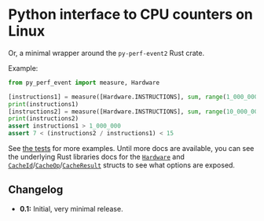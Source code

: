 # Python interface to CPU counters on Linux

Or, a minimal wrapper around the `py-perf-event2` Rust crate.

Example:

```python
from py_perf_event import measure, Hardware

[instructions1] = measure([Hardware.INSTRUCTIONS], sum, range(1_000_000))
print(instructions1)
[instructions2] = measure([Hardware.INSTRUCTIONS], sum, range(10_000_000))
print(instructions2)
assert instructions1 > 1_000_000
assert 7 < (instructions2 / instructions1) < 15
```

See [the tests](https://github.com/pythonspeed/py-perf-event/blob/main/test_perf_event.py) for more examples.
Until more docs are available, you can see the underlying Rust libraries docs for the [`Hardware`](https://docs.rs/perf-event2/latest/perf_event/events/struct.Hardware.html) and [`CacheId`](https://docs.rs/perf-event2/latest/perf_event/events/struct.CacheId.html)/[`CacheOp`](https://docs.rs/perf-event2/latest/perf_event/events/struct.CacheOp.html)/[`CacheResult`](https://docs.rs/perf-event2/latest/perf_event/events/struct.CacheResult.html) structs to see what options are exposed.

## Changelog

* **0.1:** Initial, very minimal release.
